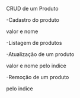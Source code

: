 CRUD de um Produto

-Cadastro do produto

valor e nome

-Listagem de produtos

-Atualização de um produto

valor e nome pelo indice

-Remoção de um produto

pelo indice
